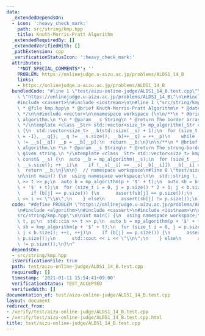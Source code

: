```yaml
---
data:
  _extendedDependsOn:
  - icon: ':heavy_check_mark:'
    path: src/string/kmp.hpp
    title: Knuth-Morris-Pratt Algorithm
  _extendedRequiredBy: []
  _extendedVerifiedWith: []
  _pathExtension: cpp
  _verificationStatusIcon: ':heavy_check_mark:'
  attributes:
    '*NOT_SPECIAL_COMMENTS*': ''
    PROBLEM: https://onlinejudge.u-aizu.ac.jp/problems/ALDS1_14_B
    links:
    - https://onlinejudge.u-aizu.ac.jp/problems/ALDS1_14_B
  bundledCode: "#line 1 \"test/aizu-online-judge/ALDS1_14_B.test.cpp\"\n#define PROBLEM\
    \ \"https://onlinejudge.u-aizu.ac.jp/problems/ALDS1_14_B\"\n\n#include <algorithm>\n\
    #include <cassert>\n#include <iostream>\n\n#line 1 \"src/string/kmp.hpp\"\n/**\n\
    \ * @file kmp.hpp\n * @brief Knuth-Morris-Pratt Algorithm\n * @date 2021-01-08\n\
    \ */\n\n#include <vector>\n\nnamespace workspace {\n\n/**\n * @brief Morris-Pratt\
    \ algorithm.\n *\n * @param __s String\n * @return The border array of given string.\n\
    \ */\ntemplate <class _Str> std::vector<size_t> mp_algorithm(_Str const& __s)\
    \ {\n  std::vector<size_t> __b(std::size(__s) + 1);\n  for (size_t __p{__b[0]\
    \ = -1}, __q{}; __q != __s.size(); __b[++__q] = ++__p)\n    while (~__p && __s[__p]\
    \ != __s[__q]) __p = __b[__p];\n  return __b;\n}\n\n/**\n * @brief Knuth-Morris-Pratt\
    \ algorithm.\n *\n * @param __s String\n * @return The strong-border array of\
    \ given string.\n */\ntemplate <class _Str> std::vector<size_t> kmp_algorithm(_Str\
    \ const& __s) {\n  auto __b = mp_algorithm(__s);\n  for (size_t __i{1}; __i !=\
    \ __s.size(); ++__i)\n    if (__s[__i] == __s[__b[__i]]) __b[__i] = __b[__b[__i]];\n\
    \  return __b;\n}\n\n}  // namespace workspace\n#line 8 \"test/aizu-online-judge/ALDS1_14_B.test.cpp\"\
    \n\nint main() {\n  using namespace workspace;\n\n  std::string t, p;\n  std::cin\
    \ >> t >> p;\n  auto b = mp_algorithm(p + '$' + t);\n  auto sb = kmp_algorithm(p\
    \ + '$' + t);\n  for (size_t i = 0, j = p.size() * 2 + 1; j < b.size(); ++i, ++j)\n\
    \    if (b[j] == p.size()) {\n      assert(sb[j] == p.size());\n      std::cout\
    \ << i << \"\\n\";\n    } else\n      assert(sb[j] != p.size());\n}\n"
  code: "#define PROBLEM \"https://onlinejudge.u-aizu.ac.jp/problems/ALDS1_14_B\"\n\
    \n#include <algorithm>\n#include <cassert>\n#include <iostream>\n\n#include \"\
    src/string/kmp.hpp\"\n\nint main() {\n  using namespace workspace;\n\n  std::string\
    \ t, p;\n  std::cin >> t >> p;\n  auto b = mp_algorithm(p + '$' + t);\n  auto\
    \ sb = kmp_algorithm(p + '$' + t);\n  for (size_t i = 0, j = p.size() * 2 + 1;\
    \ j < b.size(); ++i, ++j)\n    if (b[j] == p.size()) {\n      assert(sb[j] ==\
    \ p.size());\n      std::cout << i << \"\\n\";\n    } else\n      assert(sb[j]\
    \ != p.size());\n}\n"
  dependsOn:
  - src/string/kmp.hpp
  isVerificationFile: true
  path: test/aizu-online-judge/ALDS1_14_B.test.cpp
  requiredBy: []
  timestamp: '2021-01-11 15:54:41+09:00'
  verificationStatus: TEST_ACCEPTED
  verifiedWith: []
documentation_of: test/aizu-online-judge/ALDS1_14_B.test.cpp
layout: document
redirect_from:
- /verify/test/aizu-online-judge/ALDS1_14_B.test.cpp
- /verify/test/aizu-online-judge/ALDS1_14_B.test.cpp.html
title: test/aizu-online-judge/ALDS1_14_B.test.cpp
---
```

